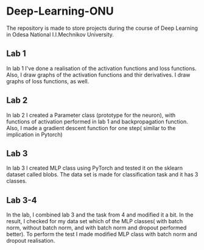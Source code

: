 # Deep-Learning-ONU
The repository is made to store projects during the course of Deep Learning in Odesa National I.I.Mechnikov University. 


## Lab 1 

In lab 1 I've done a realisation of the activation functions and loss functions. Also, I draw graphs of the activation functions and thir derivatives. I draw graphs of loss functions, as well.  

## Lab 2 

In lab 2 I created a Parameter class (prototype for the neuron), with functions of activation performed in lab 1 and backpropagation function.
Also, I made a gradient descent function for one step( similar to the implication in Pytorch)

## Lab 3 

In lab 3 I created MLP class using PyTorch and tested it on the sklearn dataset called blobs. The data set is made for classification task and it has 3 classes.

## Lab 3-4 

In the lab, I combined lab 3 and the task from 4 and modified it a bit. In the result, I checked for my data set which of the MLP classes( with batch norm, without batch norm, and with batch norm and dropout performed better). To perform the test I made modified MLP class with batch norm and dropout realisation. 
